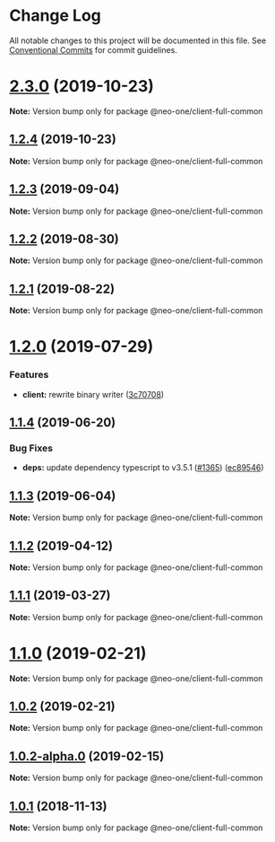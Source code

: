 # Change Log

All notable changes to this project will be documented in this file.
See [Conventional Commits](https://conventionalcommits.org) for commit guidelines.

# [2.3.0](https://github.com/neo-one-suite/neo-one/compare/@neo-one/client-full-common@1.2.4...@neo-one/client-full-common@2.3.0) (2019-10-23)

**Note:** Version bump only for package @neo-one/client-full-common





## [1.2.4](https://github.com/neo-one-suite/neo-one/compare/@neo-one/client-full-common@1.2.3...@neo-one/client-full-common@1.2.4) (2019-10-23)

**Note:** Version bump only for package @neo-one/client-full-common





## [1.2.3](https://github.com/neo-one-suite/neo-one/compare/@neo-one/client-full-common@1.2.2...@neo-one/client-full-common@1.2.3) (2019-09-04)

**Note:** Version bump only for package @neo-one/client-full-common





## [1.2.2](https://github.com/neo-one-suite/neo-one/compare/@neo-one/client-full-common@1.2.1...@neo-one/client-full-common@1.2.2) (2019-08-30)

**Note:** Version bump only for package @neo-one/client-full-common





## [1.2.1](https://github.com/neo-one-suite/neo-one/compare/@neo-one/client-full-common@1.2.0...@neo-one/client-full-common@1.2.1) (2019-08-22)

**Note:** Version bump only for package @neo-one/client-full-common





# [1.2.0](https://github.com/neo-one-suite/neo-one/compare/@neo-one/client-full-common@1.1.4...@neo-one/client-full-common@1.2.0) (2019-07-29)


### Features

* **client:** rewrite binary writer ([3c70708](https://github.com/neo-one-suite/neo-one/commit/3c70708))





## [1.1.4](https://github.com/neo-one-suite/neo-one/compare/@neo-one/client-full-common@1.1.3...@neo-one/client-full-common@1.1.4) (2019-06-20)


### Bug Fixes

* **deps:** update dependency typescript to v3.5.1 ([#1365](https://github.com/neo-one-suite/neo-one/issues/1365)) ([ec89546](https://github.com/neo-one-suite/neo-one/commit/ec89546))





## [1.1.3](https://github.com/neo-one-suite/neo-one/compare/@neo-one/client-full-common@1.1.2...@neo-one/client-full-common@1.1.3) (2019-06-04)

**Note:** Version bump only for package @neo-one/client-full-common





## [1.1.2](https://github.com/neo-one-suite/neo-one/compare/@neo-one/client-full-common@1.1.1...@neo-one/client-full-common@1.1.2) (2019-04-12)

**Note:** Version bump only for package @neo-one/client-full-common





## [1.1.1](https://github.com/neo-one-suite/neo-one/compare/@neo-one/client-full-common@1.1.0...@neo-one/client-full-common@1.1.1) (2019-03-27)

**Note:** Version bump only for package @neo-one/client-full-common





# [1.1.0](https://github.com/neo-one-suite/neo-one/compare/@neo-one/client-full-common@1.0.2...@neo-one/client-full-common@1.1.0) (2019-02-21)

**Note:** Version bump only for package @neo-one/client-full-common





## [1.0.2](https://github.com/neo-one-suite/neo-one/compare/@neo-one/client-full-common@1.0.2-alpha.0...@neo-one/client-full-common@1.0.2) (2019-02-21)

**Note:** Version bump only for package @neo-one/client-full-common





## [1.0.2-alpha.0](https://github.com/neo-one-suite/neo-one/compare/@neo-one/client-full-common@1.0.1...@neo-one/client-full-common@1.0.2-alpha.0) (2019-02-15)

**Note:** Version bump only for package @neo-one/client-full-common





## [1.0.1](https://github.com/neo-one-suite/neo-one/compare/@neo-one/client-full-common@1.0.0...@neo-one/client-full-common@1.0.1) (2018-11-13)

**Note:** Version bump only for package @neo-one/client-full-common
